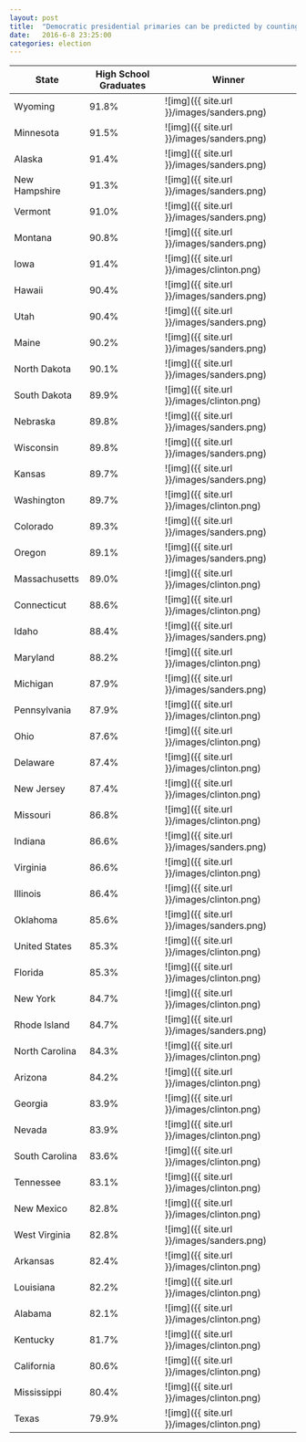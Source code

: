 ```yaml
---
layout: post
title:  "Democratic presidential primaries can be predicted by counting High School Graduates "
date:   2016-6-8 23:25:00
categories: election
---
```


|State                      |High School Graduates         |Winner|
|---------------------------|-----------------------------------|------|
|Wyoming|91.8%|![img]({{ site.url }}/images/sanders.png)|
|Minnesota|91.5%|![img]({{ site.url }}/images/sanders.png)|
|Alaska|91.4%|![img]({{ site.url }}/images/sanders.png)|
|New Hampshire|91.3%|![img]({{ site.url }}/images/sanders.png)|
|Vermont|91.0%|![img]({{ site.url }}/images/sanders.png)|
|Montana|90.8%|![img]({{ site.url }}/images/sanders.png)|
|Iowa|91.4%|![img]({{ site.url }}/images/clinton.png)|
|Hawaii|90.4%|![img]({{ site.url }}/images/sanders.png)|
|Utah|90.4%|![img]({{ site.url }}/images/sanders.png)|
|Maine|90.2%|![img]({{ site.url }}/images/sanders.png)|
|North Dakota|90.1%|![img]({{ site.url }}/images/sanders.png)|
|South Dakota|89.9%|![img]({{ site.url }}/images/clinton.png)|
|Nebraska|89.8%|![img]({{ site.url }}/images/sanders.png)|
|Wisconsin|89.8%|![img]({{ site.url }}/images/sanders.png)|
|Kansas|89.7%|![img]({{ site.url }}/images/sanders.png)|
|Washington|89.7%|![img]({{ site.url }}/images/clinton.png)|
|Colorado|89.3%|![img]({{ site.url }}/images/sanders.png)|
|Oregon|89.1%|![img]({{ site.url }}/images/sanders.png)|
|Massachusetts|89.0%|![img]({{ site.url }}/images/clinton.png)|
|Connecticut|88.6%|![img]({{ site.url }}/images/clinton.png)|
|Idaho|88.4%|![img]({{ site.url }}/images/sanders.png)|
|Maryland|88.2%|![img]({{ site.url }}/images/clinton.png)|
|Michigan|87.9%|![img]({{ site.url }}/images/sanders.png)|
|Pennsylvania|87.9%|![img]({{ site.url }}/images/clinton.png)|
|Ohio|87.6%|![img]({{ site.url }}/images/clinton.png)|
|Delaware|87.4%|![img]({{ site.url }}/images/clinton.png)|
|New Jersey|87.4%|![img]({{ site.url }}/images/clinton.png)|
|Missouri|86.8%|![img]({{ site.url }}/images/clinton.png)|
|Indiana|86.6%|![img]({{ site.url }}/images/sanders.png)|
|Virginia|86.6%|![img]({{ site.url }}/images/clinton.png)|
|Illinois|86.4%|![img]({{ site.url }}/images/clinton.png)|
|Oklahoma|85.6%|![img]({{ site.url }}/images/sanders.png)|
|United States|85.3%|![img]({{ site.url }}/images/clinton.png)|	
|Florida|85.3%|![img]({{ site.url }}/images/clinton.png)|
|New York|84.7%|![img]({{ site.url }}/images/clinton.png)|
|Rhode Island|84.7%|![img]({{ site.url }}/images/sanders.png)|
|North Carolina|84.3%|![img]({{ site.url }}/images/clinton.png)|
|Arizona|84.2%|![img]({{ site.url }}/images/clinton.png)|
|Georgia|83.9%|![img]({{ site.url }}/images/clinton.png)|
|Nevada|83.9%|![img]({{ site.url }}/images/clinton.png)|
|South Carolina|83.6%|![img]({{ site.url }}/images/clinton.png)|
|Tennessee|83.1%|![img]({{ site.url }}/images/clinton.png)|
|New Mexico|82.8%|![img]({{ site.url }}/images/clinton.png)|
|West Virginia|82.8%|![img]({{ site.url }}/images/sanders.png)|
|Arkansas|82.4%|![img]({{ site.url }}/images/clinton.png)|
|Louisiana|82.2%|![img]({{ site.url }}/images/clinton.png)|
|Alabama|82.1%|![img]({{ site.url }}/images/clinton.png)|
|Kentucky|81.7%|![img]({{ site.url }}/images/clinton.png)|
|California|80.6%|![img]({{ site.url }}/images/clinton.png)|
|Mississippi|80.4%|![img]({{ site.url }}/images/clinton.png)|
|Texas|79.9%|![img]({{ site.url }}/images/clinton.png)|
